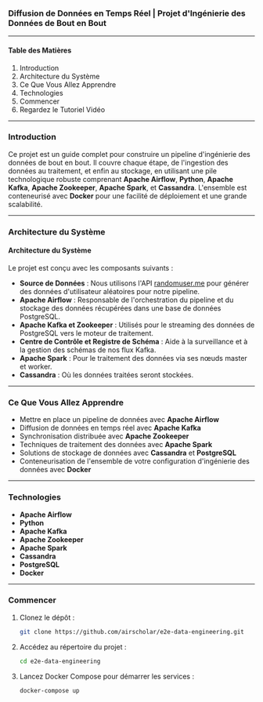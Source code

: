 ### Diffusion de Données en Temps Réel | Projet d'Ingénierie des Données de Bout en Bout

---

#### Table des Matières
1. Introduction  
2. Architecture du Système  
3. Ce Que Vous Allez Apprendre  
4. Technologies  
5. Commencer  
6. Regardez le Tutoriel Vidéo  

---

### Introduction

Ce projet est un guide complet pour construire un pipeline d'ingénierie des données de bout en bout. Il couvre chaque étape, de l'ingestion des données au traitement, et enfin au stockage, en utilisant une pile technologique robuste comprenant **Apache Airflow**, **Python**, **Apache Kafka**, **Apache Zookeeper**, **Apache Spark**, et **Cassandra**. L'ensemble est conteneurisé avec **Docker** pour une facilité de déploiement et une grande scalabilité.

---

### Architecture du Système

#### Architecture du Système

Le projet est conçu avec les composants suivants :

- **Source de Données** : Nous utilisons l'API [randomuser.me](https://randomuser.me) pour générer des données d'utilisateur aléatoires pour notre pipeline.  
- **Apache Airflow** : Responsable de l'orchestration du pipeline et du stockage des données récupérées dans une base de données PostgreSQL.  
- **Apache Kafka et Zookeeper** : Utilisés pour le streaming des données de PostgreSQL vers le moteur de traitement.  
- **Centre de Contrôle et Registre de Schéma** : Aide à la surveillance et à la gestion des schémas de nos flux Kafka.  
- **Apache Spark** : Pour le traitement des données via ses nœuds master et worker.  
- **Cassandra** : Où les données traitées seront stockées.  

---

### Ce Que Vous Allez Apprendre

- Mettre en place un pipeline de données avec **Apache Airflow**  
- Diffusion de données en temps réel avec **Apache Kafka**  
- Synchronisation distribuée avec **Apache Zookeeper**  
- Techniques de traitement des données avec **Apache Spark**  
- Solutions de stockage de données avec **Cassandra** et **PostgreSQL**  
- Conteneurisation de l'ensemble de votre configuration d'ingénierie des données avec **Docker**  

---

### Technologies

- **Apache Airflow**  
- **Python**  
- **Apache Kafka**  
- **Apache Zookeeper**  
- **Apache Spark**  
- **Cassandra**  
- **PostgreSQL**  
- **Docker**  

---

### Commencer

1. Clonez le dépôt :  
   ```bash
   git clone https://github.com/airscholar/e2e-data-engineering.git
   ```
2. Accédez au répertoire du projet :  
   ```bash
   cd e2e-data-engineering
   ```
3. Lancez Docker Compose pour démarrer les services :  
   ```bash
   docker-compose up
   ```  